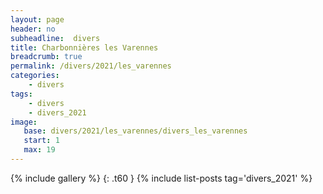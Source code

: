 ```yaml
---
layout: page
header: no
subheadline:  divers
title: Charbonnières les Varennes
breadcrumb: true
permalink: /divers/2021/les_varennes
categories:
    - divers
tags:
    - divers
    - divers_2021
image:
   base: divers/2021/les_varennes/divers_les_varennes
   start: 1
   max: 19
---
```

{% include gallery %}
{: .t60 }
{% include list-posts tag='divers_2021' %}
